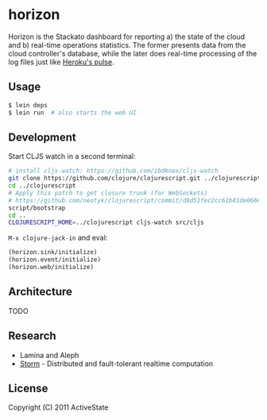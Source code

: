 # horizon

Horizon is the Stackato dashboard for reporting a) the state of the cloud and b) real-time operations statistics. The former presents data from the cloud controller's database, while the later does real-time processing of the log files just like [Heroku's pulse](http://lanyrd.com/2011/clojure-conj/shhfd/).

## Usage

```bash
$ lein deps
$ lein run  # also starts the web UI
```
    
## Development

Start CLJS watch in a second terminal:

```bash
# install cljs-watch: https://github.com/ibdknox/cljs-watch
git clone https://github.com/clojure/clojurescript.git ../clojurescript
cd ../clojurescript 
# Apply this patch to get closure trunk (for WebSockets)
# https://github.com/neotyk/clojurescript/commit/d8d51fec2cc61b41de0666d12a3d6b65da4063c0
script/bootstrap
cd ..
CLOJURESCRIPT_HOME=../clojurescript cljs-watch src/cljs
```
    
`M-x clojure-jack-in` and eval:

```clj
(horizon.sink/initialize)
(horizon.event/initialize)
(horizon.web/initialize)
```

## Architecture

TODO

## Research

* Lamina and Aleph
* [Storm](https://github.com/nathanmarz/storm) - Distributed and fault-tolerant realtime computation

## License

Copyright (C) 2011 ActiveState


